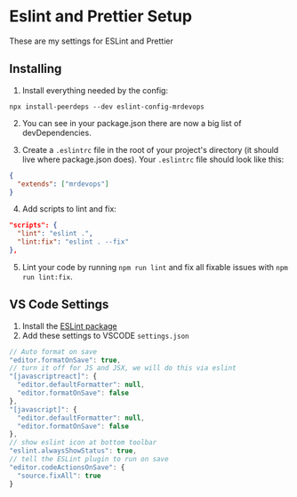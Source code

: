 # Eslint and Prettier Setup

These are my settings for ESLint and Prettier

## Installing

1. Install everything needed by the config:

```
npx install-peerdeps --dev eslint-config-mrdevops
```

2. You can see in your package.json there are now a big list of devDependencies.

3. Create a `.eslintrc` file in the root of your project's directory (it should live where package.json does). Your `.eslintrc` file should look like this:

```json
{
  "extends": ["mrdevops"]
}
```

4. Add scripts to lint and fix:

```json
"scripts": {
  "lint": "eslint .",
  "lint:fix": "eslint . --fix"
},
```

5. Lint your code by running `npm run lint` and fix all fixable issues with `npm run lint:fix`.

## VS Code Settings

1. Install the [ESLint package](https://marketplace.visualstudio.com/items?itemName=dbaeumer.vscode-eslint)
2. Add these settings to VSCODE `settings.json`

```js
// Auto format on save
"editor.formatOnSave": true,
// turn it off for JS and JSX, we will do this via eslint
"[javascriptreact]": {
  "editor.defaultFormatter": null,
  "editor.formatOnSave": false
},
"[javascript]": {
  "editor.defaultFormatter": null,
  "editor.formatOnSave": false
},
// show eslint icon at bottom toolbar
"eslint.alwaysShowStatus": true,
// tell the ESLint plugin to run on save
"editor.codeActionsOnSave": {
  "source.fixAll": true
}
```
